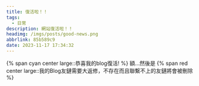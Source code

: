 ```yaml
---
title: 復活啦！！
tags:
  - 日常
description: 網站復活啦！！
headimg: /imgs/posts/good-news.png
abbrlink: 85b589c9
date: 2023-11-17 17:34:32
---
```


{% span cyan center large::恭喜我的blog復活! %}
額...然後是
{% span red center large::我的Blog友鏈需要大返修，不存在而且聯繫不上的友鏈將會被刪除 %}
